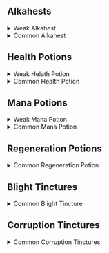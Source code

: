 ## Alkahests 

<details>
  <summary>Weak Alkahest</summary>
 
+ 1 water 
+ 2 Hyssop  
  
</details>

<details> 
  <summary>Common Alkahest</summary>
  
+ 1 Water 
+ 4 Hyssop
  
</details>

## Health Potions 

<details> 
  <summary>Weak Helath Potion</summary> 
  
+ 1 Weak Alkahest 
+ 1 Medical Reagent

</details>

<details> 
  <summary>Common Health Potion</summary> 
   
+ 1 Common Alkahest 
+ 1 Medical Reagent
  
</details>

## Mana Potions 
  
<details> 
  <summary>Weak Mana Potion</summary>

+ 1 Weak Alkahest 
+ 1 Magical Reagent 
  
</details>

<details> 
  <summary>Common Mana Potion</summary> 
  
+ 1 Common Alkahest 
+ 1 Magical Regeant 

</details>

## Regeneration Potions 

<details> 
  <summary>Common Regeneration Potion</summary> 

+ 1 Common Alkahest 
+ 1 Medical Regeant 
+ 1 Life Reagent

</details>

## Blight Tinctures 
  
<details> 
  <summary>Common Blight Tincture</summary>

+ 1 Tier 2 Protective Reagent
+ 1 Air Reagent
+ 1 Water 

</details> 

## Corruption Tinctures 

<details> 
  <summary>Common Corruption Tinctures</summary>

+ 1 Tier 2 Protective Reagent 
+ 1 Water Mote 
+ 1 Water

</details>
